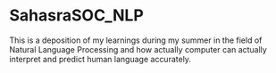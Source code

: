 # SahasraSOC_NLP
This is a deposition of my learnings during my summer in the field of Natural Language Processing and how actually computer can actually interpret and predict human language accurately. 
